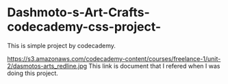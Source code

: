 # Dashmoto-s-Art-Crafts-codecademy-css-project-
This is simple project by codecademy. 

https://s3.amazonaws.com/codecademy-content/courses/freelance-1/unit-2/dasmotos-arts_redline.jpg
This link is document that I refered when I was doing this project. 
